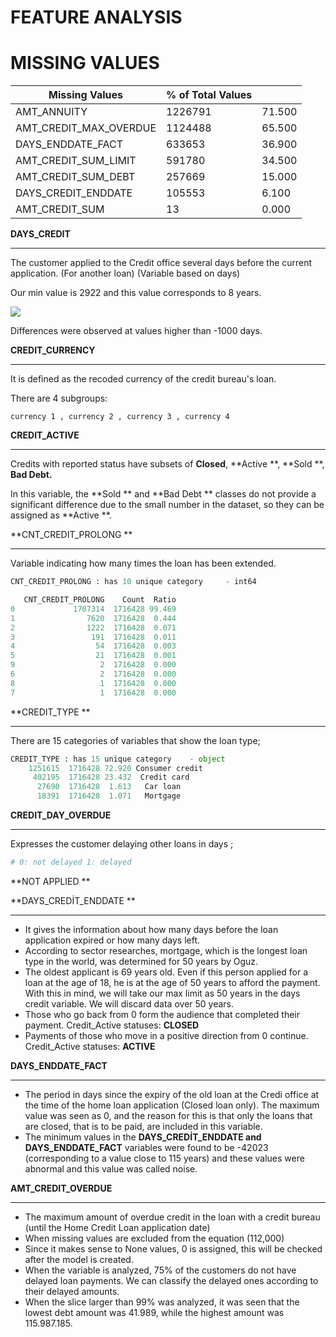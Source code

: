 # FEATURE ANALYSIS



# **MISSING VALUES**

| Missing Values         | % of Total Values |        |
| ---------------------- | ----------------- | ------ |
| AMT_ANNUITY            | 1226791           | 71.500 |
| AMT_CREDIT_MAX_OVERDUE | 1124488           | 65.500 |
| DAYS_ENDDATE_FACT      | 633653            | 36.900 |
| AMT_CREDIT_SUM_LIMIT   | 591780            | 34.500 |
| AMT_CREDIT_SUM_DEBT    | 257669            | 15.000 |
| DAYS_CREDIT_ENDDATE    | 105553            | 6.100  |
| AMT_CREDIT_SUM         | 13                | 0.000  |



**DAYS_CREDIT**

------

The customer applied to the Credit office several days before the current application. (For another loan) (Variable based on days)

Our min value is 2922 and this value corresponds to 8 years.

![](C:\Users\acer\Desktop\HomeCreditDefaultRisk\TablesAnalysisReport\Bureau\images\days_credit.png)

Differences were observed at values higher than -1000 days.



**CREDIT_CURRENCY**

------

It is defined as the recoded currency of the credit bureau's loan.

There are 4 subgroups:

```
currency 1 , currency 2 , currency 3 , currency 4  
```



**CREDIT_ACTIVE**

------

Credits with reported status have subsets of **Closed**, **Active **, **Sold **, **Bad Debt.**

In this variable, the **Sold ** and **Bad Debt ** classes do not provide a significant difference due to the small number in the dataset, so they can be assigned as **Active **.



**CNT_CREDIT_PROLONG **

---

Variable indicating how many times the loan has been extended.

```python
CNT_CREDIT_PROLONG : has 10 unique category 	- int64

   CNT_CREDIT_PROLONG    Count  Ratio
0             1707314  1716428 99.469
1                7620  1716428  0.444
2                1222  1716428  0.071
3                 191  1716428  0.011
4                  54  1716428  0.003
5                  21  1716428  0.001
9                   2  1716428  0.000
6                   2  1716428  0.000
8                   1  1716428  0.000
7                   1  1716428  0.000
```



**CREDIT_TYPE **

------

There are 15 categories of variables that show the loan type;

```python
CREDIT_TYPE : has 15 unique category    - object                                              CREDIT_TYPE    Count Ratio  
    1251615  1716428 72.920 Consumer credit                         
     402195  1716428 23.432  Credit card                                  
      27690  1716428  1.613   Car loan
      18391  1716428  1.071   Mortgage                                  
```



**CREDIT_DAY_OVERDUE**

------

Expresses the customer delaying other loans in days ;

```python
# 0: not delayed 1: delayed
```

**NOT APPLIED **



**DAYS_CREDİT_ENDDATE **

------

- It gives the information about how many days before the loan application expired or how many days left.
- According to sector researches, mortgage, which is the longest loan type in the world, was determined for 50 years by Oguz.
- The oldest applicant is 69 years old. Even if this person applied for a loan at the age of 18, he is at the age of 50 years to afford the payment. With this in mind, we will take our max limit as 50 years in the days credit variable. We will discard data over 50 years.
- Those who go back from 0 form the audience that completed their payment. Credit_Active statuses: **CLOSED**
- Payments of those who move in a positive direction from 0 continue. Credit_Active statuses: **ACTIVE**



**DAYS_ENDDATE_FACT**

------

- The period in days since the expiry of the old loan at the Credi office at the time of the home loan application (Closed loan only). The maximum value was seen as 0, and the reason for this is that only the loans that are closed, that is to be paid, are included in this variable.
- The minimum values in the **DAYS_CREDİT_ENDDATE and DAYS_ENDDATE_FACT** variables were found to be -42023 (corresponding to a value close to 115 years) and these values were abnormal and this value was called noise.



**AMT_CREDIT_OVERDUE**

------

- The maximum amount of overdue credit in the loan with a credit bureau (until the Home Credit Loan application date)
- When missing values are excluded from the equation (112,000)
- Since it makes sense to None values, 0 is assigned, this will be checked after the model is created.
- When the variable is analyzed, 75% of the customers do not have delayed loan payments. We can classify the delayed ones according to their delayed amounts.
- When the slice larger than 99% was analyzed, it was seen that the lowest debt amount was 41.989, while the highest amount was 115.987.185.

